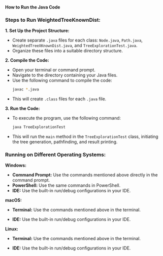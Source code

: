 **How to Run the Java Code**

### Steps to Run WeightedTreeKnownDist:
**1. Set Up the Project Structure:**
* Create separate `.java` files for each class: `Node.java`, `Path.java`, `WeightedTreeXKnownDist.java`, and `TreeExplorationTest.java`.
* Organize these files into a suitable directory structure.

**2. Compile the Code:**
- Open your terminal or command prompt.
- Navigate to the directory containing your Java files.
- Use the following command to compile the code:
  ```bash
  javac *.java
  ```
- This will create `.class` files for each `.java` file.

**3. Run the Code:**
- To execute the program, use the following command:
  ```bash
  java TreeExplorationTest
  ```
- This will run the `main` method in the `TreeExplorationTest` class, initiating the tree generation, pathfinding, and result printing.

### Running on Different Operating Systems:
**Windows:**
* **Command Prompt:** Use the commands mentioned above directly in the command prompt.
* **PowerShell:** Use the same commands in PowerShell.
* **IDE:** Use the built-in run/debug configurations in your IDE.

**macOS:**
* **Terminal:** Use the commands mentioned above in the terminal.
- **IDE:** Use the built-in run/debug configurations in your IDE.

**Linux:**
* **Terminal:** Use the commands mentioned above in the terminal.
- **IDE:** Use the built-in run/debug configurations in your IDE.
